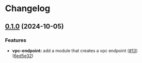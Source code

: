 # Changelog

## [0.1.0](https://github.com/mateusz-uminski/terraform-aws-modules/compare/vpc-endpoint-v0.0.1...vpc-endpoint-v0.1.0) (2024-10-05)


### Features

* **vpc-endpoint:** add a module that creates a vpc endpoint ([#13](https://github.com/mateusz-uminski/terraform-aws-modules/issues/13)) ([6ed5e32](https://github.com/mateusz-uminski/terraform-aws-modules/commit/6ed5e324d65ef0faf011135b912d646cac784bc3))
